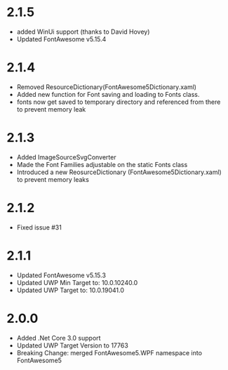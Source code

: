 # 2.1.5
- added WinUi support (thanks to David Hovey)
- Updated FontAwesome v5.15.4
# 2.1.4
- Removed ResourceDictionary(FontAwesome5Dictionary.xaml)
- Added new function for Font saving and loading to Fonts class.
- fonts now get saved to temporary directory and referenced from there to prevent memory leak
# 2.1.3
- Added ImageSourceSvgConverter
- Made the Font Families adjustable on the static Fonts class
- Introduced a new ReosurceDictionary (FontAwesome5Dictionary.xaml) to prevent memory leaks
# 2.1.2
- Fixed issue #31
# 2.1.1
- Updated FontAwesome v5.15.3
- Updated UWP Min Target to: 10.0.10240.0
- Updated UWP Target to: 10.0.19041.0
# 2.0.0
- Added .Net Core 3.0 support
- Updated UWP Target Version to 17763
- Breaking Change: merged FontAwesome5.WPF namespace into FontAwesome5